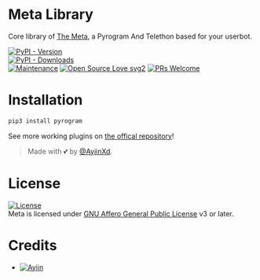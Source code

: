 # Meta Library

Core library of [The Meta](https://github.com/AyiinXd/AyiinXd), a Pyrogram And Telethon based for your userbot.


[![PyPI - Version](https://img.shields.io/pypi/v/pyrogram?style=round)](https://pypi.org/project/pyrogram)    
[![PyPI - Downloads](https://img.shields.io/pypi/dm/pyrogram?label=DOWNLOADS&style=round)](https://pypi.org/project/pyrogram)    
[![Maintenance](https://img.shields.io/badge/Maintained%3F-yes-green.svg)](https://github.com/AyiinXd/AyiinXd/graphs/commit-activity)
[![Open Source Love svg2](https://badges.frapsoft.com/os/v2/open-source.svg?v=103)](https://github.com/AyiinXd/AyiinXd)
[![PRs Welcome](https://img.shields.io/badge/PRs-welcome-brightgreen.svg?style=flat-square)](https://makeapullrequest.com)

# Installation
```bash
pip3 install pyrogram
```


See more working plugins on [the offical repository](https://github.com/AyiinXd/AyiinXd)!

> Made with 💕 by [@AyiinXd](https://t.me/AyiinXd).    


# License
[![License](https://www.gnu.org/graphics/agplv3-155x51.png)](LICENSE)   
Meta is licensed under [GNU Affero General Public License](https://www.gnu.org/licenses/agpl-3.0.en.html) v3 or later.

# Credits
* [![Ayiin](https://img.shields.io/static/v1?label=Ayiin&message=Devs&color=critical)](https://t.me/AyiinXd)
